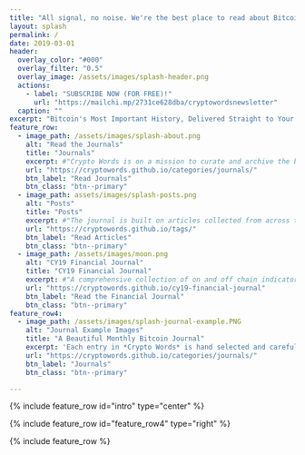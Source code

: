 ```yaml
---
title: "All signal, no noise. We're the best place to read about Bitcoin."
layout: splash
permalink: /
date: 2019-03-01
header:
  overlay_color: "#000"
  overlay_filter: "0.5"
  overlay_image: /assets/images/splash-header.png
  actions:
    - label: "SUBSCRIBE NOW (FOR FREE)!"
      url: "https://mailchi.mp/2731ce628dba/cryptowordsnewsletter"
  caption: ""
excerpt: "Bitcoin's Most Important History, Delivered Straight to Your Inbox"
feature_row:
  - image_path: /assets/images/splash-about.png
    alt: "Read the Journals"
    title: "Journals"
    excerpt: #"Crypto Words is on a mission to curate and archive the brightest commentary on Bitcoin. We're producing a monthly journal and just getting started."
    url: "https://cryptowords.github.io/categories/journals/"
    btn_label: "Read Journals"
    btn_class: "btn--primary"
  - image_path: assets/images/splash-posts.png
    alt: "Posts"
    title: "Posts"
    excerpt: #"The journal is built on articles collected from across the internet, from Twitter to Medium to essays, anywhere there's thoughtful commentary."
    url: "https://cryptowords.github.io/tags/"
    btn_label: "Read Articles"
    btn_class: "btn--primary"
  - image_path: /assets/images/moon.png
    alt: "CY19 Financial Journal"
    title: "CY19 Financial Journal"
    excerpt: #"A comprehensive collection of on and off chain indicators and valuation models for Bitcoin."
    url: "https://cryptowords.github.io/cy19-financial-journal"
    btn_label: "Read the Financial Journal"
    btn_class: "btn--primary"
feature_row4:
  - image_path: /assets/images/splash-journal-example.PNG
    alt: "Journal Example Images"
    title: "A Beautiful Monthly Bitcoin Journal"
    excerpt: 'Each entry in *Crypto Words* is hand selected and carefully styled for the journal. Our goal is to educate Bitcoiners and archive commentary for future scholars.'
    url: "https://cryptowords.github.io/categories/journals/"
    btn_label: "Journals"
    btn_class: "btn--primary"

---
```


{% include feature_row id="intro" type="center" %}

{% include feature_row id="feature_row4" type="right" %}

{% include feature_row %}
